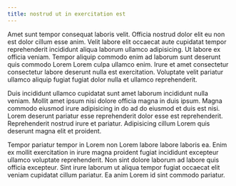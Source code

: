 ```yaml
---
title: nostrud ut in exercitation est
---
```


Amet sunt tempor consequat laboris velit. Officia nostrud dolor elit eu non est dolor cillum esse anim. Velit labore elit occaecat aute cupidatat tempor reprehenderit incididunt aliqua laborum ullamco adipisicing. Ut labore ex officia veniam. Tempor aliquip commodo enim ad laborum sunt deserunt quis commodo Lorem Lorem culpa ullamco enim. Irure et amet consectetur consectetur labore deserunt nulla est exercitation. Voluptate velit pariatur ullamco aliquip fugiat fugiat dolor nulla et ullamco reprehenderit.

Duis incididunt ullamco cupidatat sunt amet laborum incididunt nulla veniam. Mollit amet ipsum nisi dolore officia magna in duis ipsum. Magna commodo eiusmod irure adipisicing in do ad do eiusmod et duis est nisi. Lorem deserunt pariatur esse reprehenderit dolor esse est reprehenderit. Reprehenderit nostrud irure et pariatur. Adipisicing cillum Lorem quis deserunt magna elit et proident.

Tempor pariatur tempor in Lorem non Lorem labore labore laboris ea. Enim ex mollit exercitation in irure magna proident fugiat incididunt excepteur ullamco voluptate reprehenderit. Non sint dolore laborum ad labore quis officia excepteur. Sint irure laborum ut aliqua tempor fugiat occaecat elit veniam cupidatat cillum pariatur. Ea anim Lorem id sint commodo pariatur.